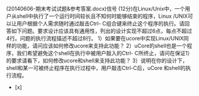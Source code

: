 (20140606-期末考试试题&参考答案.docx)信号
(12分)在Linux/Unix中，一个用户从shell中执行了一个运行时间较长且不知何时能够结束的程序，Linux
/UNIX可以让用户根据个人需求随时通过敲击Ctrl-
C组合键来终止这个程序的执行。请回答如下问题。要求设计应该具有通用性，列出的设计实现不超过6点，每点不超过4行。问题的执行流程描述不超过8行。
1）如果要在ucore中实现Linux/UNIX同样的功能，请问应该如何修改ucore来支持此功能？
2）uCore的shell也是一个程序，我们希望避免这个shell在执行中被用户敲入的Ctrl-
C所终止，请问在保证1）的要求请看下，如何修改ucore和shell来支持此功能？
3）说明在你的设计下，shell和某一可被终止程序在执行过程中，用户敲击Ctrl-C后，uCore 和shell的执行流程。  
- [x]  

